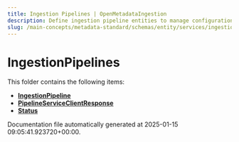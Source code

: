 ```yaml
---
title: Ingestion Pipelines | OpenMetadataIngestion
description: Define ingestion pipeline entities to manage configurations, status, and execution logs.
slug: /main-concepts/metadata-standard/schemas/entity/services/ingestionpipelines
---
```


# IngestionPipelines

This folder contains the following items:

- [**IngestionPipeline**](/main-concepts/metadata-standard/schemas/entity/services/ingestionpipelines/ingestionpipeline)
- [**PipelineServiceClientResponse**](/main-concepts/metadata-standard/schemas/entity/services/ingestionpipelines/pipelineserviceclientresponse)
- [**Status**](/main-concepts/metadata-standard/schemas/entity/services/ingestionpipelines/status)


Documentation file automatically generated at 2025-01-15 09:05:41.923720+00:00.
